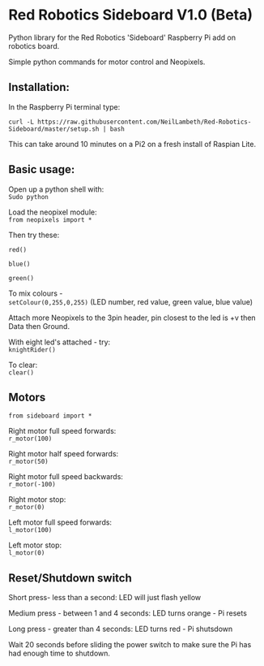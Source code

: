 # Red Robotics Sideboard V1.0 (Beta)

Python library for the Red Robotics 'Sideboard' Raspberry Pi add on robotics board.

Simple python commands for motor control and Neopixels. 




## Installation:

In the Raspberry Pi terminal type:

`curl -L https://raw.githubusercontent.com/NeilLambeth/Red-Robotics-Sideboard/master/setup.sh | bash`

This can take around 10 minutes on a Pi2 on a fresh install of Raspian Lite.  




## Basic usage:

Open up a python shell with:  
`Sudo python`

Load the neopixel module:  
`from neopixels import *`

Then try these:

`red()`

`blue()`

`green()`  

To mix colours -  
`setColour(0,255,0,255)`  (LED number, red value, green value, blue value)


Attach more Neopixels to the 3pin header, pin closest to the led is +v then Data then Ground. 

With eight led's attached - try:  
`knightRider()`

To clear:  
`clear()`  

  

## Motors

`from sideboard import *`

Right motor full speed forwards:  
`r_motor(100)` 

Right motor half speed forwards:  
`r_motor(50)`

Right motor full speed backwards:  
`r_motor(-100)`

Right motor stop:  
`r_motor(0)`

Left motor full speed forwards:  
`l_motor(100)`

Left motor stop:  
`l_motor(0)`

  

## Reset/Shutdown switch

Short press- less than a second: LED will just flash yellow

Medium press - between 1 and 4 seconds: LED turns orange - Pi resets

Long press - greater than 4 seconds: LED turns red - Pi shutsdown


Wait 20 seconds before sliding the power switch to make sure the Pi has had enough time to shutdown.
